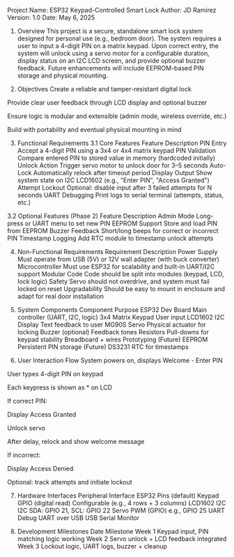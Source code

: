Project Name: ESP32 Keypad-Controlled Smart Lock
Author: JD Ramirez
Version: 1.0
Date: May 6, 2025

1. Overview
This project is a secure, standalone smart lock system designed for personal use (e.g., bedroom door). The system requires a user to input a 4-digit PIN on a matrix keypad. Upon correct entry, the system will unlock using a servo motor for a configurable duration, display status on an I2C LCD screen, and provide optional buzzer feedback. Future enhancements will include EEPROM-based PIN storage and physical mounting.

2. Objectives
Create a reliable and tamper-resistant digital lock

Provide clear user feedback through LCD display and optional buzzer

Ensure logic is modular and extensible (admin mode, wireless override, etc.)

Build with portability and eventual physical mounting in mind

3. Functional Requirements
3.1 Core Features
Feature	Description
PIN Entry	    Accept a 4-digit PIN using a 3x4 or 4x4 matrix keypad
PIN Validation	Compare entered PIN to stored value in memory (hardcoded initially)
Unlock Action	Trigger servo motor to unlock door for 3–5 seconds
Auto-Lock	    Automatically relock after timeout period
Display Output	Show system state on I2C LCD1602 (e.g., "Enter PIN", "Access Granted")
Attempt Lockout	Optional: disable input after 3 failed attempts for N seconds
UART Debugging	Print logs to serial terminal (attempts, status, etc.)

3.2 Optional Features (Phase 2)
Feature	            Description
Admin Mode	        Long-press or UART menu to set new PIN
EEPROM Support	    Store and load PIN from EEPROM
Buzzer Feedback	    Short/long beeps for correct or incorrect PIN
Timestamp Logging	Add RTC module to timestamp unlock attempts

4. Non-Functional Requirements
Requirement	    Description
Power Supply	Must operate from USB (5V) or 12V wall adapter (with buck converter)
Microcontroller	Must use ESP32 for scalability and built-in UART/I2C support
Modular Code	Code should be split into modules (keypad, LCD, lock logic)
Safety	        Servo should not overdrive, and system must fail locked on reset
Upgradability	Should be easy to mount in enclosure and adapt for real door installation

5. System Components
Component	            Purpose
ESP32 Dev Board	Main controller (UART, I2C, logic)
3x4 Matrix Keypad	    User input
LCD1602 I2C Display	    Text feedback to user
MG90S Servo	Physical    actuator for locking
Buzzer (optional)	    Feedback tones
Resistors	            Pull-downs for keypad stability
Breadboard + wires	    Prototyping
(Future) EEPROM	Persistent PIN storage
(Future) DS3231	RTC for timestamps

6. User Interaction Flow
System powers on, displays Welcome - Enter PIN

User types 4-digit PIN on keypad

Each keypress is shown as * on LCD

If correct PIN:

Display Access Granted

Unlock servo

After delay, relock and show welcome message

If incorrect:

Display Access Denied

Optional: track attempts and initiate lockout

7. Hardware Interfaces
Peripheral	Interface	ESP32 Pins (default)
Keypad	GPIO (digital read)	Configurable (e.g., 4 rows + 3 columns)
LCD1602 I2C	I2C	SDA: GPIO 21, SCL: GPIO 22
Servo	PWM (GPIO)	e.g., GPIO 25
UART Debug	UART over USB	USB Serial Monitor

8. Development Milestones
Date	Milestone
Week 1	Keypad input, PIN matching logic working
Week 2	Servo unlock + LCD feedback integrated
Week 3	Lockout logic, UART logs, buzzer + cleanup



